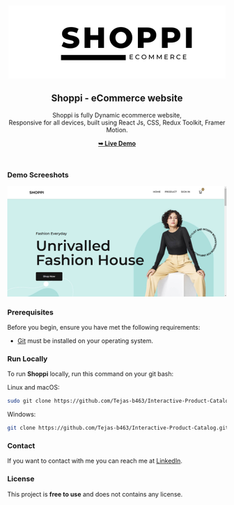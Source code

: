 <div align="center">

  <img src="./src/img/shoppilogo.png" />

  <h2 align="center">Shoppi - eCommerce website</h2>

Shoppi is fully Dynamic ecommerce website, <br />Responsive for all devices, built using React Js, CSS, Redux Toolkit, Framer Motion.

<a href=""><strong>➥ Live Demo</strong></a>

</div>

<br />

### Demo Screeshots

![Shoppi Desktop Demo](./src/img/projectimg.png "Desktop Demo")

### Prerequisites

Before you begin, ensure you have met the following requirements:

- [Git](https://git-scm.com/downloads "Download Git") must be installed on your operating system.

### Run Locally

To run **Shoppi** locally, run this command on your git bash:

Linux and macOS:

```bash
sudo git clone https://github.com/Tejas-b463/Interactive-Product-Catalog
```

Windows:

```bash
git clone https://github.com/Tejas-b463/Interactive-Product-Catalog.git
```

### Contact

If you want to contact with me you can reach me at [LinkedIn](https://www.linkedin.com/in/tejas-banait/).

### License

This project is **free to use** and does not contains any license.
